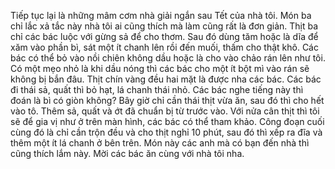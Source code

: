 Tiếp tục lại là những mâm cơm nhà giải ngắn sau Tết của nhà tôi. Món ba chỉ lắc xả tắc này nhà tôi ai cũng thích mà làm cũng rất là đơn giản. Thịt ba chỉ các bác luộc với gừng sả để cho thơm. Sau đó dùng tăm hoặc là dĩa để xăm vào phần bì, sát một ít chanh lên rồi đến muối, thấm cho thật khô. Các bác có thể bỏ vào nồi chiên không dầu hoặc là cho vào chảo rán lên như tôi. Có một mẹo nhỏ là khi dầu nóng thì các bác cho một ít bột mì vào rán sẽ không bị bắn đâu. Thịt chín vàng đều hai mặt là được nha các bác. Các bác đi thái sả, quất thì bỏ hạt, lá chanh thái nhỏ. Các bác nghe tiếng này thì đoán là bì có giòn không? Bây giờ chỉ cần thái thịt vừa ăn, sau đó thì cho hết vào tô. Thêm sả, quất và ớt đã chuẩn bị từ trước vào. Với nửa cân thịt thì tôi sẽ để gia vị như ở trên màn hình, các bác có thể tham khảo. Công đoạn cuối cùng đó là chỉ cần trộn đều và cho thịt nghỉ 10 phút, sau đó thì xếp ra đĩa và thêm một ít lá chanh ở bên trên. Món này các anh mà có bạn đến nhà thì cũng thích lắm này. Mời các bác ăn cùng với nhà tôi nha.